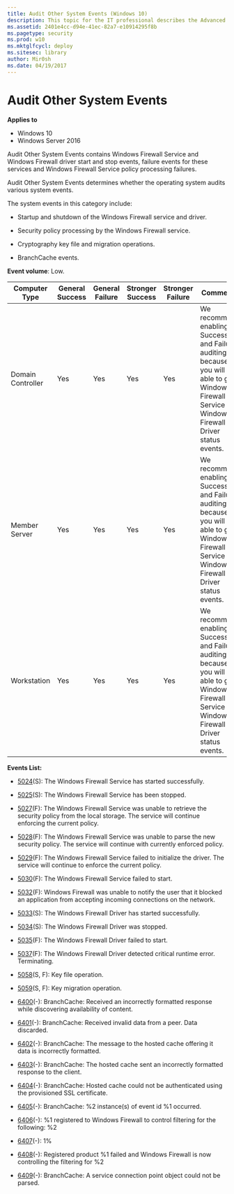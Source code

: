 ```yaml
---
title: Audit Other System Events (Windows 10)
description: This topic for the IT professional describes the Advanced Security Audit policy setting, Audit Other System Events, which determines whether the operating system audits various system events.
ms.assetid: 2401e4cc-d94e-41ec-82a7-e10914295f8b
ms.pagetype: security
ms.prod: w10
ms.mktglfcycl: deploy
ms.sitesec: library
author: Mir0sh
ms.date: 04/19/2017
---
```


# Audit Other System Events

**Applies to**
-   Windows 10
-   Windows Server 2016


Audit Other System Events contains Windows Firewall Service and Windows Firewall driver start and stop events, failure events for these services and Windows Firewall Service policy processing failures.

Audit Other System Events determines whether the operating system audits various system events.

The system events in this category include:

-   Startup and shutdown of the Windows Firewall service and driver.

-   Security policy processing by the Windows Firewall service.

-   Cryptography key file and migration operations.

-   BranchCache events.

**Event volume**: Low.

| Computer Type     | General Success | General Failure | Stronger Success | Stronger Failure | Comments                                                                                                                                               |
|-------------------|-----------------|-----------------|------------------|------------------|--------------------------------------------------------------------------------------------------------------------------------------------------------|
| Domain Controller | Yes             | Yes             | Yes              | Yes              | We recommend enabling Success and Failure auditing because you will be able to get Windows Firewall Service and Windows Firewall Driver status events. |
| Member Server     | Yes             | Yes             | Yes              | Yes              | We recommend enabling Success and Failure auditing because you will be able to get Windows Firewall Service and Windows Firewall Driver status events. |
| Workstation       | Yes             | Yes             | Yes              | Yes              | We recommend enabling Success and Failure auditing because you will be able to get Windows Firewall Service and Windows Firewall Driver status events. |

**Events List:**

-   [5024](event-5024.md)(S): The Windows Firewall Service has started successfully.

-   [5025](event-5025.md)(S): The Windows Firewall Service has been stopped.

-   [5027](event-5027.md)(F): The Windows Firewall Service was unable to retrieve the security policy from the local storage. The service will continue enforcing the current policy.

-   [5028](event-5028.md)(F): The Windows Firewall Service was unable to parse the new security policy. The service will continue with currently enforced policy.

-   [5029](event-5029.md)(F): The Windows Firewall Service failed to initialize the driver. The service will continue to enforce the current policy.

-   [5030](event-5030.md)(F): The Windows Firewall Service failed to start.

-   [5032](event-5032.md)(F): Windows Firewall was unable to notify the user that it blocked an application from accepting incoming connections on the network.

-   [5033](event-5033.md)(S): The Windows Firewall Driver has started successfully.

-   [5034](event-5034.md)(S): The Windows Firewall Driver was stopped.

-   [5035](event-5035.md)(F): The Windows Firewall Driver failed to start.

-   [5037](event-5037.md)(F): The Windows Firewall Driver detected critical runtime error. Terminating.

-   [5058](event-5058.md)(S, F): Key file operation.

-   [5059](event-5059.md)(S, F): Key migration operation.

-   [6400](event-6400.md)(-): BranchCache: Received an incorrectly formatted response while discovering availability of content.

-   [6401](event-6401.md)(-): BranchCache: Received invalid data from a peer. Data discarded.

-   [6402](event-6402.md)(-): BranchCache: The message to the hosted cache offering it data is incorrectly formatted.

-   [6403](event-6403.md)(-): BranchCache: The hosted cache sent an incorrectly formatted response to the client.

-   [6404](event-6404.md)(-): BranchCache: Hosted cache could not be authenticated using the provisioned SSL certificate.

-   [6405](event-6405.md)(-): BranchCache: %2 instance(s) of event id %1 occurred.

-   [6406](event-6406.md)(-): %1 registered to Windows Firewall to control filtering for the following: %2

-   [6407](event-6407.md)(-): 1%

-   [6408](event-6408.md)(-): Registered product %1 failed and Windows Firewall is now controlling the filtering for %2

-   [6409](event-6408.md)(-): BranchCache: A service connection point object could not be parsed.

